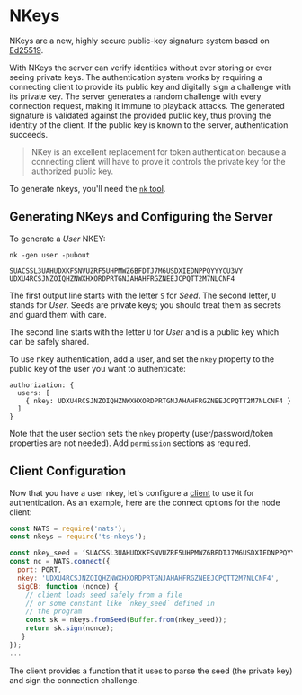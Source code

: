 # NKeys

NKeys are a new, highly secure public-key signature system based on [Ed25519](https://ed25519.cr.yp.to/).

With NKeys the server can verify identities without ever storing or ever seeing private keys. The authentication system works by requiring a connecting client to provide its public key and digitally sign a challenge with its private key. The server generates a random challenge with every connection request, making it immune to playback attacks. The generated signature is validated against the provided public key, thus proving the identity of the client. If the public key is known to the server, authentication succeeds.

> NKey is an excellent replacement for token authentication because a connecting client will have to prove it controls the private key for the authorized public key.

To generate nkeys, you'll need the [`nk` tool](../../../../using-nats/nats-tools/nk.md).

## Generating NKeys and Configuring the Server

To generate a _User_ NKEY:

```shell
nk -gen user -pubout
```
```text
SUACSSL3UAHUDXKFSNVUZRF5UHPMWZ6BFDTJ7M6USDXIEDNPPQYYYCU3VY
UDXU4RCSJNZOIQHZNWXHXORDPRTGNJAHAHFRGZNEEJCPQTT2M7NLCNF4
```

The first output line starts with the letter `S` for _Seed_. The second letter, `U` stands for _User_. Seeds are private keys; you should treat them as secrets and guard them with care.

The second line starts with the letter `U` for _User_ and is a public key which can be safely shared.

To use nkey authentication, add a user, and set the `nkey` property to the public key of the user you want to authenticate:

```text
authorization: {
  users: [
    { nkey: UDXU4RCSJNZOIQHZNWXHXORDPRTGNJAHAHFRGZNEEJCPQTT2M7NLCNF4 }
  ]
}
```

Note that the user section sets the `nkey` property \(user/password/token properties are not needed\). Add `permission` sections as required.

## Client Configuration

Now that you have a user nkey, let's configure a [client](../../../../using-nats/developing-with-nats/connecting/security/nkey.md) to use it for authentication. As an example, here are the connect options for the node client:

```javascript
const NATS = require('nats');
const nkeys = require('ts-nkeys');

const nkey_seed = ‘SUACSSL3UAHUDXKFSNVUZRF5UHPMWZ6BFDTJ7M6USDXIEDNPPQYYYCU3VY’;
const nc = NATS.connect({
  port: PORT,
  nkey: 'UDXU4RCSJNZOIQHZNWXHXORDPRTGNJAHAHFRGZNEEJCPQTT2M7NLCNF4',
  sigCB: function (nonce) {
    // client loads seed safely from a file
    // or some constant like `nkey_seed` defined in
    // the program
    const sk = nkeys.fromSeed(Buffer.from(nkey_seed));
    return sk.sign(nonce);
   }
});
...
```

The client provides a function that it uses to parse the seed \(the private key\) and sign the connection challenge.

